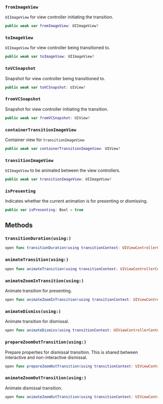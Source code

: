 
### `fromImageView`

`UIImageView` for view controller initiating the transition.

``` swift
public weak var fromImageView: UIImageView?
```

### `toImageView`

`UIImageView` for view controller being transitioned to.

``` swift
public weak var toImageView: UIImageView?
```

### `toVCSnapshot`

Snapshot for view controller being transitioned to.

``` swift
public weak var toVCSnapshot: UIView?
```

### `fromVCSnapshot`

Snapshot for view controller initiating the transition.

``` swift
public weak var fromVCSnapshot: UIView?
```

### `containerTransitionImageView`

Container view for `transitionImageView`

``` swift
public weak var containerTransitionImageView: UIView?
```

### `transitionImageView`

`UIImageView` to be animated between the view controllers.

``` swift
public weak var transitionImageView: UIImageView?
```

### `isPresenting`

Indicates whether the current animation is for presenting or dismissing.

``` swift
public var isPresenting: Bool = true
```

## Methods

### `transitionDuration(using:)`

``` swift
open func transitionDuration(using transitionContext: UIViewControllerContextTransitioning?) -> TimeInterval 
```

### `animateTransition(using:)`

``` swift
open func animateTransition(using transitionContext: UIViewControllerContextTransitioning) 
```

### `animateZoomInTransition(using:)`

Animate transition for presenting.

``` swift
open func animateZoomInTransition(using transitionContext: UIViewControllerContextTransitioning) 
```

### `animateDismiss(using:)`

Animate transition for dismissal.

``` swift
open func animateDismiss(using transitionContext: UIViewControllerContextTransitioning) 
```

### `prepareZoomOutTransition(using:)`

Prepare properties for dismissal transition.
This is shared between interactive and non-interactive dismissal.

``` swift
open func prepareZoomOutTransition(using transitionContext: UIViewControllerContextTransitioning) 
```

### `animateZoomOutTransition(using:)`

Animate dismissal transition.

``` swift
open func animateZoomOutTransition(using transitionContext: UIViewControllerContextTransitioning) 
